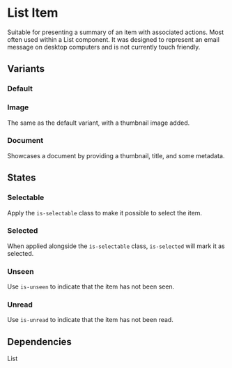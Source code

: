 # List Item
Suitable for presenting a summary of an item with associated actions. Most often used within a List component. It was designed to represent an email message on desktop computers and is not currently touch friendly.

## Variants

### Default
<!---
{{> ListItemElem props=ListItemModels.basic }}
--->

### Image
The same as the default variant, with a thumbnail image added.

<!---
{{> ListItemElem props=ListItemModels.image }}
--->

### Document
Showcases a document by providing a thumbnail, title, and some metadata.
<!---
{{> ListItemElem props=ListItemModels.document }}
--->

## States

### Selectable
Apply the `is-selectable` class to make it possible to select the item.
<!---
{{> ListItemElem props=ListItemModels.selectable }}
--->

### Selected
When applied alongside the `is-selectable` class, `is-selected` will mark it as selected.
<!---
{{> ListItemElem props=ListItemModels.selected }}
--->

### Unseen
Use `is-unseen` to indicate that the item has not been seen.
<!---
{{> ListItemElem props=ListItemModels.unseen }}
--->

### Unread
Use `is-unread` to indicate that the item has not been read.
<!---
{{> ListItemElem props=ListItemModels.unread }}
--->

## Dependencies
List

<!---
{{> ListItemJS }}
--->
